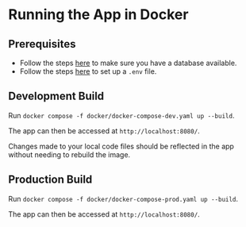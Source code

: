 # Running the App in Docker

## Prerequisites

- Follow the steps [here](shared-steps#mongo-db) to make sure you have a database available.
- Follow the steps [here](shared-steps#setting-up-env-file) to set up a `.env` file.

## Development Build

Run `docker compose -f docker/docker-compose-dev.yaml up --build`.

The app can then be accessed at `http://localhost:8080/`.

Changes made to your local code files should be reflected in the app without needing to rebuild the image.

## Production Build

Run `docker compose -f docker/docker-compose-prod.yaml up --build`.

The app can then be accessed at `http://localhost:8080/`.
